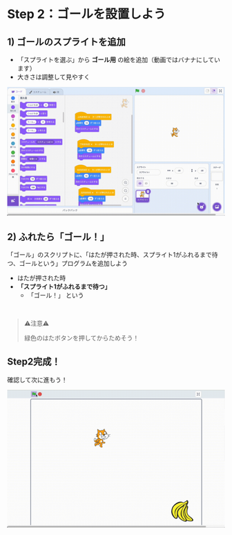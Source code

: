 # Step 2：ゴールを設置しよう

## 1) ゴールのスプライトを追加
- 「スプライトを選ぶ」から **ゴール用** の絵を追加（動画ではバナナにしています）
- 大きさは調整して見やすく

<div class="hero">
  <img src="assets/08.gif" alt="">
</div>

## 2) ふれたら「ゴール！」

「ゴール」のスクリプトに、「はたが押された時、スプライト1がふれるまで待つ、ゴールという」プログラムを追加しよう

- はたが押された時
- **「スプライト1がふれるまで待つ」**
    - 「ゴール！」 という  

<div class="hero">
  <img src="assets/09.gif" alt="">
</div>

> ⚠️注意⚠️
>
> 緑色のはたボタンを押してからためそう！

## Step2完成！

確認して次に進もう！

<div class="hero">
  <img src="assets/10.gif" alt="">
</div>
